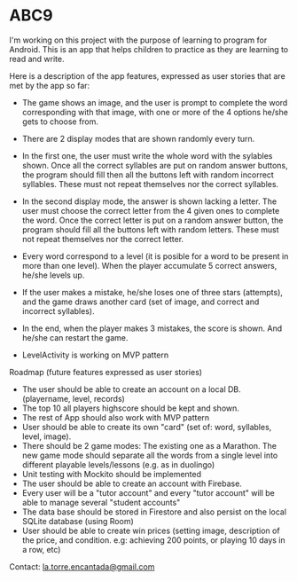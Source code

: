 # ABC9
I'm working on this project with the purpose of learning to program for Android. 
This is an app that helps children to practice as they are learning to read and write.

Here is a description of the app features, expressed as user stories that are met by the app so far:

- The game shows an image, and the user is prompt to complete the word corresponding with that image, 
  with one or more of the 4 options he/she gets to choose from.

- There are 2 display modes that are shown randomly every turn. 
- In the first one, the user must write the whole word with the sylables shown.
  Once all the correct syllables are put on random answer buttons, the program should fill then all the buttons left with random incorrect syllables.
  These must not repeat themselves nor the correct syllables.

- In the second display mode, the answer is shown lacking a letter. The user must choose the correct letter from the 4 given ones to complete the word.
  Once the correct letter is put on a random answer button, the program should fill all the buttons left with random letters. 
  These must not repeat themselves nor the correct letter.
  
- Every word correspond to a level (it is posible for a word to be present in more than one level). When the player accumulate 5 correct answers, he/she levels up. 

- If the user makes a mistake, he/she loses one of three stars (attempts), and the game draws another card (set of image, and correct and incorrect syllables). 

- In the end, when the player makes 3 mistakes, the score is shown. And he/she can restart the game.

- LevelActivity is working on MVP pattern



Roadmap (future features expressed as user stories)

- The user should be able to create an account on a local DB. (playername, level, records)
- The top 10 all players highscore should be kept and shown.
- The rest of App should also work with MVP pattern
- User should be able to create its own "card" (set of: word, syllables, level, image).
- There should be 2 game modes: The existing one as a Marathon. 
  The new game mode should separate all the words from a single level into different playable levels/lessons (e.g. as in duolingo)
- Unit testing with Mockito should be implemented
- The user should be able to create an account with Firebase.
- Every user will be a "tutor account" and every "tutor account" will be able to manage several "student accounts"
- The data base should be stored in Firestore and also persist on the local SQLite database (using Room)
- User should be able to create win prices 
(setting image, description of the price, and condition. e.g: achieving 200 points, or playing 10 days in a row, etc)


Contact: la.torre.encantada@gmail.com


